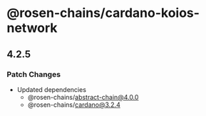 # @rosen-chains/cardano-koios-network

## 4.2.5

### Patch Changes

- Updated dependencies
  - @rosen-chains/abstract-chain@4.0.0
  - @rosen-chains/cardano@3.2.4

